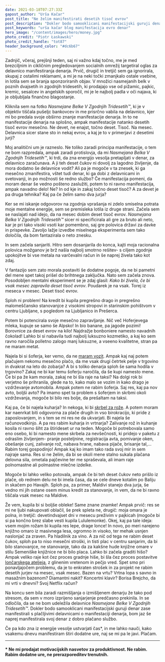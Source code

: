```yaml
---
date: 2021-03-18T07:27:33Z
gapost_author: "Urša Kačar"
post_title: "Ne želim manifestirati desetih tisoč evrov"
post_description: "Dokler bodo samooklicani manifestacijski guruji denar zase manifestirali s plačljivimi delavnicami o manifestaciji denarja, bom jaz še naprej manifestirala svoj denar z dobro plačano službo."
post_keywords: "urša kačar blog manifestacija evro denar"
hero_image: "/content/images/hero/money.jpg"
photo_credit: "Piotr Łaskawski"
photo_credit_handle: "tot87"
header_background_color: "#dc6b67"
---
```


Zadnjič, včeraj, prejšnji teden, saj ni važno kdaj točno, me je med brezciljnim in cikličnim pregledovanjem socialnih omrežij targetiral oglas za delavnico manifestiranja denarja. Prvič, drugič in tretjič sem ga ignorirala, skupaj z ostalimi reklamami, a mi je na neki točki zmanjkalo ostale vsebine, in lotila sem se branja sponzoriranih objav. V množici nasmejanih belk v poznih dvajsetih in zgodnjih tridesetih, ki prodajajo vse od pižamic, pajkic, kremic, sesalcev in angelskih sporočil, mi je le najbolj padla v oči najava, ki je obljubljala finančno blagostanje.

Kliknila sem na fotko _Nasmejane Belke V Zgodnjih Tridesetih™_, ki je v objektiv tiščala pušeljc bankovcev in me prisrčno vabila na delavnico, kjer mi bo predala svoje obširno znanje manifestacije denarja. In to ne manifestacije denarja na splošno, ampak manifestacije natanko desetih tisoč evrov mesečno. Ne devet, ne enajst, točno deset. Tisoč. Na mesec. Delavnica sicer stane sto in nekaj evrov, a kaj je to v primerjavi z desetimi jurji?

Moj analitični um je razneslo. Ne toliko zaradi principa manifestacije, o tem ne bom razpredala, ampak zaradi protislovja, da mi _Nasmejana Belka V Zgodnjih Tridesetih™_, ki trdi, da zna energijo vesolja pretapljati v denar, za delavnico zaračunava. A ji teh deset čukov ni dovolj za lagodno življenje, da mora dodatno še delavnice vodit? Ali pa je mogoče v ta znesek, ki ga mesečno zmanifestira, vštet tudi denar, ki ga dobi z delavnicami in svetovanji, in po možnosti še redno službo? Če manifestacija pomeni, da moram denar še vedno pošteno zaslužiti, potem to ni ravno manifestacija, ampak navadno delo! Ne? In od kje in zakaj točno deset tisoč? A za devet je pa druga tehnika? Kaj pa če želim samo dva jurja?

Ker se mi iskanje odgovorov na zgodnja vprašanja ni zdelo smiselna potrata moje mentalne energije, sem se premisleka lotila iz druge strani. Začela sem se naslajati nad idejo, da na mesec dobim deset tisoč evrov. _Nasmejana Belka V Zgodnjih Tridesetih™_ sicer ni specificirala ali gre za bruto ali neto, kar je pri tako visoki vsoti kar pomembno, saj gre polovica državi za davke in prispevke. Zavoljo lažje izvedbe miselnega eksperimenta sem tako določila, da bom fantazirala o neto znesku.

In sem začela sanjariti. Hitro sem dosanjarila do konca, kajti moja racionalna polovica možganov je brž našla najbolj smotrno rešitev- s ciljem zgodnje upokojitve bi vse metala na varčevalni račun in še naprej živela tako kot zdaj.

V fantazijo sem zato morala postaviti še dodatne pogoje, da ne bi pametni del mene spet takoj prišel do brihtnega zaključka. Nato sem začela znova. Posodobljen mentalni eksperiment se je zdaj glasil: _Kako bi živela, če bi vsak mesec zapravila deset tisoč evrov_. Poudarek je na vsak. Torej iz meseca v mesec. Deset tisoč evrov.

Sploh ni problem! Na kredit bi kupila pregrešno drago in pregrešno malomeščansko stanovanjce z visokimi stropovi in starinskim pohištvom v centru Ljubljane, s pogledom na Ljubljanico in Prešerca.

Potem bi potencirala svoje mesečno zapravljanje. Nič več Hoferjevega mleka, kupuje se samo še Alpsko! In bio banane, pa jagode pozimi! Borovnice za deset evrov na kilo! Najdražje bonboniere namesto navadnih čokolad! Lahko bi si nabavila tudi najbolj luksuzno kozmetiko, a kaj ko sem ravno naročila polletno zalogo manj luksuzne, a vseeno kvalitetne, stran pa ne maram metat.

Najela bi si šoferja, ker vemo, da ne <span style="color:#ab1a39">[maram vozit](1120-mlada-voznica)</span>. Ampak kaj naj potem plačujem nekomu mesečno plačo, da me vsak drugi četrtek pelje v trgovino in dvakrat na leto do zobarja? A bi s toliko denarja sploh še sama hodila v trgovino? Zakaj ne bi kar temu šoferju naročila, da še kupi namesto mene. Če bi pa že kam morala, zakaj ne bi šla raje na taksi? Na dolgi rok bi verjetno še prihranila, glede na to, kako malo se vozim in kako drago je vzdrževanje avtomobila. Ampak potem ne rabim šoferja. Saj res, kaj pa nov avto, boljši avto? Pa imamo spet ta problem s šoferjem in skrbmi okoli vzdrževanja, mogoče bi bilo res bolje, da prešaltam na taksi.

Kaj pa, če bi najela kuharja? In nekoga, ki bi <span style="color:#ab1a39">[skrbel za rože](1020-zelenoprstnost)</span>. A potem moram kar naenrkat biti odgovorna za plače drugih in vso birokracijo, ki pride z zaposlovanjem, in s tem se mi res ne da ukvarjati. Bi najela še računovodkinjo. A pa res rabim kuharja in vrtnarja? Zalivanje rož in kuhanje kosila ni ravno šiht za štirideset ur na teden. Mogoče bi potrebovala samo eno osebo, ki bi namesto mene skrbela za nevšečnosti, ki pridejo v paketu z odraslim življenjem- pranje posteljnine, registracija avta, pomivanje oken, obešanje cunj, zalivanje rož, nabava hrane, nabava pijače, brisanje tal,... Rabim torej gospodinjo! Ampak kaj ko imam tako rada svoj mir in sem najraje sama. Res si ne želim, da bi se okoli mene stalno sukala plačana delovna sila, ometala pajčevine ter me spraševala, ali imam raje polnomastne ali polmastne mlečne izdelke.

Mogoče bi lahko veliko potovala, ampak če bi teh deset čukov neto prišlo iz plače, ob rednem delu ne bi imela časa, da se cele dneve kotalim po Baliju in skačem po Havajih. Sploh pa, za primer, Maldivi stanejo dva jurja, še vedno mi jih ostane osem minus kredit za stanovanje, in vem, da ne bi ravno tiščala vsak mesec na Maldive.

Že vem, kupila bi si boljše obleke! Same znane znamke! Ampak prvič: res se mi ne ljubi nakupovati oblačil, še prek spleta ne, drugič: moja omara je polna, in tretjič: devetindvajset dni v mesecu preživim v pajkicah (mogoče bi si pa končno brez slabe vesti kupila Lululemonke). Okej, kaj pa tale ideja: vsem mojim rožam bi kupila res lepe, drage lonce! In novo, po meri narejeno knjižno omaro iz masivnega lesa, ogromno in visoko, ter mehak usnjen naslonjač za zraven. Pa hladilnik za vino. A za nič od tega ne rabim deset čukov, sploh pa to niso mesečni stroški, in tisti plac v centru sanjarim, da bi bilo stanovanjce, ne stanovanje, tako da za kakšne hude knjižne omare v stilu Semeniške knjižnice ne bi bilo placa. Lahko bi začela graditi hišo? Ampak veliko raje kot čez proces gradnje hiše, bi šla čez proces postavitve <span style="color:#ab1a39">[lončarskega ateljeja](1120-racunalniske-storitve-in-loncarstvo)</span>, z glinenim vretenom in pečjo vred. Spet smo pri ponavljajočem problemu, da je to enkraten strošek in za projekt ne rabim desetih jurjev na mesec, vsak mesec. Bazen na vrtu? Vrtna lopa s savno in masažnim bazenom? Diamantni nakit? Koncertni klavir? Borisa Brejcho, da mi vrti v dnevni? Svoj Netflix račun?

Na koncu sem bila zaradi razmišljanja o izmišljenem denarju že tako pod stresom, da sem v moro izprijeno sanjarjenje predčasno prekinila. In se odločila, da se ne bom udeležila delavnice _Nasmejane Belke V Zgodnjih Tridesetih™_. Dokler bodo samooklicani manifestacijski guruji denar zase manifestirali s plačljivimi delavnicami o manifestaciji denarja, bom jaz še naprej manifestirala svoj denar z dobro plačano službo.

Če pa kdo zna iz energije vesolje ustvarjati čas\*, in me lahko nauči, kako vsakemu dnevu manifestiram štiri dodatne ure, naj se mi pa le javi. Plačam.

---

#### \* Ne mi prodajat motivacijskih nasvetov za produktivnost. Ne rabim. Rabim dodatne ure, ne prerazporeditev trenutnih.
